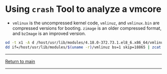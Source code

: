 # Using `crash` Tool to analyze a vmcore

- `vmlinux` is the uncompressed kernel code, `vmlinuz`, and `vmlinux.bin` are compressed versions for booting. `zimage` is an older compressed format, and `bzImage` is an improved version.

```bash
od -t x1 -A d /host/usr/lib/modules/4.18.0-372.73.1.el8_6.x86_64/vmlinuz | grep "1f 8b 08"
dd if=/host/usr/lib/modules/$(uname -r)/vmlinuz bs=1 skip=18865 | zcat > /tmp/vmlinux
```

---

[Return to main](../README.md)

---
